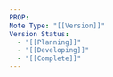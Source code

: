 ```yaml
---
PROP: 
Note Type: "[[Version]]"
Version Status:
  - "[[Planning]]"
  - "[[Developing]]"
  - "[[Complete]]"
---
```

